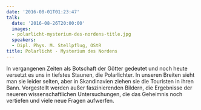 ```yaml
---
date: '2016-08-01T01:23:47'
talk:
  date: '2016-08-26T20:00:00'
  images:
  - polarlicht-mysterium-des-nordens-title.jpg
  speakers:
  - Dipl. Phys. M. Stellpflug, OStR
title: Polarlicht - Mysterium des Nordens
---
```

In vergangenen Zeiten als Botschaft der Götter gedeutet und noch heute versetzt es uns in tiefstes Staunen, die Polarlichter. In unseren Breiten sieht man sie leider selten, aber in Skandinavien ziehen sie die Touristen in ihren Bann. Vorgestellt werden außer faszinierenden Bildern, die Ergebnisse der neueren wissenschaftlichen Untersuchungen, die das Geheimnis noch vertiefen und viele neue Fragen aufwerfen.

